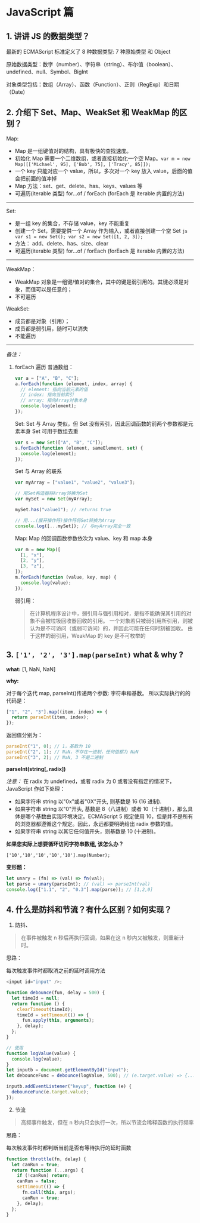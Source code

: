 <!--
 * @Author: your name
 * @Date: 2020-12-30 10:40:55
 * @LastEditTime: 2021-01-04 15:13:17
 * @LastEditors: Please set LastEditors
 * @Description: In User Settings Edit
 * @FilePath: \Github-Repositories\Interview-Questions\JavaScript\README.md
-->

# JavaScript 篇

## 1. 讲讲 JS 的数据类型？

最新的 ECMAScript 标准定义了 8 种数据类型: 7 种原始类型 和 Object

原始数据类型：数字（number）、字符串（string）、布尔值（boolean）、undefined、null、Symbol、BigInt

对象类型包括：数组（Array）、函数（Function）、正则（RegExp）和日期（Date）

## 2. 介绍下 Set、Map、WeakSet 和 WeakMap 的区别？

Map:

- Map 是一组键值对的结构，具有极快的查找速度。
- 初始化 Map 需要一个二维数组，或者直接初始化一个空 Map。`var m = new Map([['Michael', 95], ['Bob', 75], ['Tracy', 85]]);`
- 一个 key 只能对应一个 value，所以，多次对一个 key 放入 value，后面的值会把前面的值冲掉
- Map 方法：set、get、delete、has、keys、values 等
- 可遍历(iterable 类型) for...of / forEach (forEach 是 iterable 内置的方法)

---

Set:

- 是一组 key 的集合，不存储 value，key 不能重复
- 创建一个 Set，需要提供一个 Array 作为输入，或者直接创建一个空 Set
  `js var s1 = new Set(); var s2 = new Set([1, 2, 3]); `
- 方法： add、delete、has、size、clear
- 可遍历(iterable 类型) for...of / forEach (forEach 是 iterable 内置的方法)

---

WeakMap：

- WeakMap 对象是一组键/值对的集合，其中的键是弱引用的。其键必须是对象，而值可以是任意的；
- 不可遍历

WeakSet:

- 成员都是对象（引用）；
- 成员都是弱引用，随时可以消失
- 不能遍历

---

_备注：_

1.  forEach 遍历
    普通数组：

    ```js
    var a = ["A", "B", "C"];
    a.forEach(function (element, index, array) {
      // element: 指向当前元素的值
      // index: 指向当前索引
      // array: 指向Array对象本身
      console.log(element);
    });
    ```

    Set: Set 与 Array 类似，但 Set 没有索引，因此回调函数的前两个参数都是元素本身
    Set 可用于数组去重

    ```js
    var s = new Set(["A", "B", "C"]);
    s.forEach(function (element, sameElement, set) {
      console.log(element);
    });
    ```

    Set 与 Array 的联系

    ```js
    var myArray = ["value1", "value2", "value3"];

    // 用Set构造器将Array转换为Set
    var mySet = new Set(myArray);

    mySet.has("value1"); // returns true

    // 用...(展开操作符)操作符将Set转换为Array
    console.log([...mySet]); // 与myArray完全一致
    ```

    Map: Map 的回调函数参数依次为 value、key 和 map 本身

    ```js
    var m = new Map([
      [1, "x"],
      [2, "y"],
      [3, "z"],
    ]);
    m.forEach(function (value, key, map) {
      console.log(value);
    });
    ```

    弱引用：

    > 在计算机程序设计中，弱引用与强引用相对，是指不能确保其引用的对象不会被垃圾回收器回收的引用。 一个对象若只被弱引用所引用，则被认为是不可访问（或弱可访问）的，并因此可能在任何时刻被回收。
    > 由于这样的弱引用，WeakMap 的 key 是不可枚举的

## 3. `['1', '2', '3'].map(parseInt)` what & why ?

**what:** [1, NaN, NaN]

**why:**

对于每个迭代 map, parseInt()传递两个参数: 字符串和基数。 所以实际执行的的代码是：

```js
["1", "2", "3"].map((item, index) => {
  return parseInt(item, index);
});
```

返回值分别为：

```js
parseInt("1", 0); // 1，基数为 10
parseInt("2", 1); // NaN，不存在一进制，任何值都为 NaN
parseInt("3", 2); // NaN, 3 不是二进制
```

**parseInt(string[, radix])**

_注意：_ 在 radix 为 undefined，或者 radix 为 0 或者没有指定的情况下，JavaScript 作如下处理：

- 如果字符串 string 以"0x"或者"0X"开头, 则基数是 16 (16 进制).
- 如果字符串 string 以"0"开头, 基数是 8（八进制）或者 10（十进制），那么具体是哪个基数由实现环境决定。ECMAScript 5 规定使用 10，但是并不是所有的浏览器都遵循这个规定。因此，永远都要明确给出 radix 参数的值。
- 如果字符串 string 以其它任何值开头，则基数是 10 (十进制)。

**如果您实际上想要循环访问字符串数组, 该怎么办？**

`['10','10','10','10','10'].map(Number);`

**变形题：**

```js
let unary = (fn) => (val) => fn(val);
let parse = unary(parseInt); // (val) => parseInt(val)
console.log(["1.1", "2", "0.3"].map(parse)); // [1,2,0]
```

## 4. 什么是防抖和节流？有什么区别？如何实现？

1. 防抖、

> 在事件被触发 n 秒后再执行回调，如果在这 n 秒内又被触发，则重新计时。

思路：

每次触发事件时都取消之前的延时调用方法

```js
<input id="input" />;

function debounce(fun, delay = 500) {
  let timeId = null;
  return function () {
    clearTimeout(timeId);
    timeId = setTimeout(() => {
      fun.apply(this, arguments);
    }, delay);
  };
}

// 使用
function logValue(value) {
  console.log(value);
}
let inputb = document.getElementById("input");
let debounceFunc = debounce(logValue, 500); // (e.target.value) => {...}

inputb.addEventListener("keyup", function (e) {
  debounceFunc(e.target.value);
});
```

2. 节流

> 高频事件触发，但在 n 秒内只会执行一次，所以节流会稀释函数的执行频率

思路：

每次触发事件时都判断当前是否有等待执行的延时函数

```js
function throttle(fn, delay) {
  let canRun = true;
  return function (...args) {
    if (!canRun) return;
    canRun = false;
    setTimeout(() => {
      fn.call(this, args);
      canRun = true;
    }, delay);
  };
}
```
